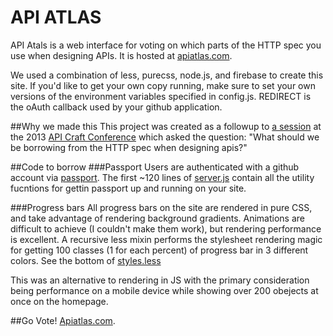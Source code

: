 API ATLAS
======

API Atals is a web interface for voting on which parts of the HTTP spec you use when designing APIs. It is hosted at [apiatlas.com](http://apiatlas.com).

We used a combination of less, purecss, node.js, and firebase to create this site. If you'd like to get your own copy running, make sure to set your own versions of the environment variables specified in config.js. REDIRECT is the oAuth callback used by your github application. 

##Why we made this
This project was created as a followup to [a session](https://github.com/apicraft/detroit2013/wiki/What-can-we-use-from-HTTP%3F) at the 2013 [API Craft Conference](http://apicraft.org) which asked the question: "What should we be borrowing from the HTTP spec when designing apis?"


##Code to borrow
###Passport
Users are authenticated with a github account via [passport](http://passportjs.org). The first ~120 lines of [server.js](https://github.com/apicraft/apiatlas/blob/master/server.js) contain all the utility fucntions for gettin passport up and running on your site.

###Progress bars
All progress bars on the site are rendered in pure CSS, and take advantage of rendering background gradients. Animations are difficult to achieve (I couldn't make them work), but rendering performance is excellent. A recursive less mixin performs the stylesheet rendering magic for getting 100 classes (1 for each percent) of progress bar in 3 different colors. See the bottom of [styles.less](https://github.com/apicraft/apiatlas/blob/master/public/css/styles.less)

This was an alternative to rendering in JS with the primary consideration being performance on a mobile device while showing over 200 obejects at once on the homepage. 

##Go Vote!
[Apiatlas.com](http://apiatlas.com).

